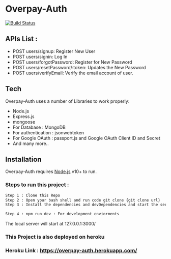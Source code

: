 # Overpay-Auth

[![Build Status](https://travis-ci.org/joemccann/dillinger.svg?branch=master)](https://travis-ci.org/joemccann/dillinger)


## APIs List : 

- POST users/signup: Register New User
- POST users/signin: Log In 
- POST users/forgotPassword: Register for New Password
- POST users/resetPassword/:token: Updates the New Password
- POST users/verifyEmail: Verify the email account of user.

## Tech

Overpay-Auth uses a number of Libraries to work properly:

- Node.js
- Express.js
- mongoose
- For Database : MongoDB
- For authentication : jsonwebtoken
- For Google OAuth : passport.js and Google OAuth Client ID and Secret
- And many more..

## Installation

Overpay-Auth requires [Node.js](https://nodejs.org/) v10+ to run.

### Steps to run this project : 

```sh
Step 1 : Clone this Repo 
Step 2 : Open your bash shell and run code git clone {git clone url}
Step 3 : Install the dependencies and devDependencies and start the server using npm install.

Step 4 : npm run dev : For development enviorments
```
The local server will start at 127.0.0.1:3000/

### This Project is also deployed on heroku
### Heroku Link : https://overpay-auth.herokuapp.com/


